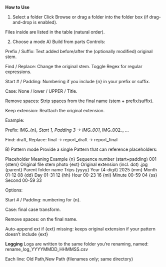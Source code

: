   **How to Use**
1) Select a folder
Click Browse or drag a folder into the folder box (if drag-and-drop is enabled).

Files inside are listed in the table (natural order).

2) Choose a mode
A) Build from parts
Controls:

Prefix / Suffix: Text added before/after the (optionally modified) original stem.

Find / Replace: Change the original stem. Toggle Regex for regular expressions.

Start # / Padding: Numbering if you include {n} in your prefix or suffix.

Case: None / lower / UPPER / Title.

Remove spaces: Strip spaces from the final name (stem + prefix/suffix).

Keep extension: Reattach the original extension.

Example:

Prefix: IMG_{n}_, Start 1, Padding 3 → IMG_001_, IMG_002_, …

Find: draft, Replace: final → report_draft → report_final

B) Pattern mode
Provide a single Pattern that can reference placeholders:

Placeholder	Meaning	Example
{n}	Sequence number (start+padding)	001
{stem}	Original file stem	photo
{ext}	Original extension (incl. dot)	.jpg
{parent}	Parent folder name	Trips
{yyyy}	Year (4-digit)	2025
{mm}	Month 01-12	08
{dd}	Day 01-31	12
{hh}	Hour 00-23	16
{mi}	Minute 00-59	04
{ss}	Second 00-59	33

Options:

Start # / Padding: numbering for {n}.

Case: final case transform.

Remove spaces: on the final name.

Auto-append ext if {ext} missing: keeps original extension if your pattern doesn’t include {ext}

  **Logging**
Logs are written to the same folder you’re renaming, named:
rename_log_YYYYMMDD_HHMMSS.csv

Each line: Old Path,New Path (filenames only; same directory)
